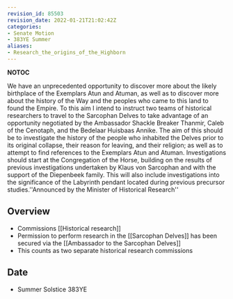 ```yaml
---
revision_id: 85503
revision_date: 2022-01-21T21:02:42Z
categories:
- Senate Motion
- 383YE Summer
aliases:
- Research_the_origins_of_the_Highborn
---
```



__NOTOC__

We have an unprecedented opportunity to discover more about the likely birthplace of the Exemplars Atun and Atuman, as well as to discover more about the history of the Way and the peoples who came to this land to found the Empire. To this aim I intend to instruct two teams of historical researchers to travel to the Sarcophan Delves to take advantage of an opportunity negotiated by the Ambassador Shackle Breaker Thanmir, Caleb of the Cenotaph, and the Bedelaar Huisbaas Annike. The aim of this should be to investigate the history of the people who inhabited the Delves prior to its original collapse, their reason for leaving, and their religion; as well as to attempt to find references to the Exemplars Atun and Atuman. Investigations should start at the Congregation of the Horse, building on the results of previous investigations undertaken by Klaus von Sarcophan and with the support of the Diepenbeek family. This will also include investigations into the significance of the Labyrinth pendant located during previous precursor studies.''Announced by the Minister of Historical Research''

## Overview
* Commissions [[Historical research]]
* Permission to perform research in the [[Sarcophan Delves]] has been secured via the [[Ambassador to the Sarcophan Delves]]
* This counts as two separate historical research commissions

## Date
* Summer Solstice 383YE